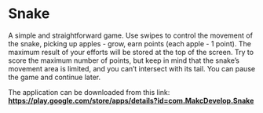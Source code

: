 # Snake
A simple and straightforward game. Use swipes to control the movement of the snake, picking up apples - grow, earn points (each apple - 1 point). The maximum result of your efforts will be stored at the top of the screen.
  Try to score the maximum number of points, but keep in mind that the snake’s movement area is limited, and you can’t intersect with its tail. You can pause the game and continue later.

The application can be downloaded from this link:
  **https://play.google.com/store/apps/details?id=com.MakcDevelop.Snake**
